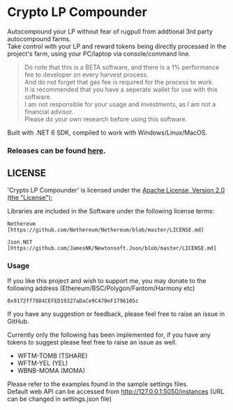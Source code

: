 # Crypto LP Compounder
Autocompound your LP without fear of rugpull from addtional 3rd party autocompound farms.  
Take control with your LP and reward tokens being directly processed in the project's farm, using your PC/laptop via console/command line.  
> Do note that this is a BETA software, and there is a 1% performance fee to developer on every harvest process.  
> And do not forget that gas fee is required for the process to work.  
> It is recommended that you have a seperate wallet for use with this software.  
> I am not responsible for your usage and investments, as I am not a financial advisor.  
> Please do your own research before using this software.  

Built with .NET 6 SDK, compiled to work with Windows/Linux/MacOS.

### Releases can be found [here](https://github.com/lwYeo/Crypto-LP-Compounder/releases).

## LICENSE

'Crypto LP Compounder' is licensed under the [Apache License, Version 2.0 (the "License")](http://www.apache.org/licenses/LICENSE-2.0);

Libraries are included in the Software under the following license terms:
    
    Nethereum [https://github.com/Nethereum/Nethereum/blob/master/LICENSE.md]
    
    Json.NET [https://github.com/JamesNK/Newtonsoft.Json/blob/master/LICENSE.md]

### Usage

If you like this project and wish to support me, you may donate to the following address (Ethereum/BSC/Polygon/Fantom/Harmony etc)
    
    0x9172ff7884CEFED19327aDaCe9C470eF1796105c
    
If you have any suggestion or feedback, please feel free to raise an issue in GitHub.

Currently only the following has been implemented for, if you have any tokens to suggest please feel free to raise an issue as well.
- WFTM-TOMB (TSHARE)
- WFTM-YEL (YEL)
- WBNB-MOMA (MOMA)

Please refer to the examples found in the sample settings files.  
Default web API can be accessed from http://127.0.0.1:5050/instances (URL can be changed in settings.json file)
